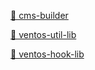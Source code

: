[🔨 cms-builder](https://cms-builder-one.vercel.app/)

[📜 ventos-util-lib](https://yjkwon07.github.io/ventos-util-lib-doc/)

[📜 ventos-hook-lib](https://yjkwon07.github.io/ventos-hook-lib-doc/)
